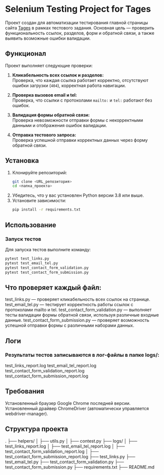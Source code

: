 # Selenium Testing Project for Tages

Проект создан для автоматизации тестирования главной страницы сайта [Tages](https://tages.ru/) в рамках тестового задания. Основная цель — проверить функциональность ссылок, разделов, форм и обратной связи, а также выявить возможные ошибки валидации.

## Функционал

Проект выполняет следующие проверки:

1. **Кликабельность всех ссылок и разделов:**  
   Проверка, что каждая ссылка работает корректно, отсутствуют ошибки загрузки (`404`), корректная работа навигации.

2. **Проверка вызовов email и tel:**  
   Проверка, что ссылки с протоколами `mailto:` и `tel:` работают без ошибок.

3. **Валидация формы обратной связи:**  
   Проверка невозможности отправки формы с некорректными данными и отображения ошибок валидации.

4. **Отправка тестового запроса:**  
   Проверка успешной отправки корректных данных через форму обратной связи.

## Установка

1. Клонируйте репозиторий:
    ```bash
    git clone <URL_репозитория>
    cd <папка_проекта>
    ```
2. Убедитесь, что у вас установлен Python версии 3.8 или выше.
3. Установите зависимости:
    ```bash
    pip install -r requirements.txt
    ```

## Использование

### Запуск тестов

Для запуска тестов выполните команду:
```bash
pytest test_links.py
pytest test_email_tel.py
pytest test_contact_form_validation.py
pytest test_contact_form_submission.py
```

## Что проверяет каждый файл:
test_links.py — проверяет кликабельность всех ссылок на странице.
test_email_tel.py — тестирует корректность работы ссылок с протоколами mailto и tel.
test_contact_form_validation.py — выполняет тесты валидации формы обратной связи, используя различные входные данные.
test_contact_form_submission.py — проверяет возможность успешной отправки формы с различными наборами данных.

## Логи
### Результаты тестов записываются в лог-файлы в папке logs/:

test_links_report.log
test_email_tel_report.log
test_contact_form_validation_report.log
test_contact_form_submission_report.log


## Требования
Установленный браузер Google Chrome последней версии.
Установленный драйвер ChromeDriver (автоматически управляется webdriver-manager).

## Структура проекта

.
├── helpers/
│   ├── utils.py
│   ├── contest.py
├── logs/
│   ├── test_links_report.log
│   ├── test_email_tel_report.log
│   ├── test_contact_form_validation_report.log
│   ├── test_contact_form_submission_report.log
├── test_links.py
├── test_email_tel.py
├── test_contact_form_validation.py
├── test_contact_form_submission.py
├── requirements.txt
├── README.md

